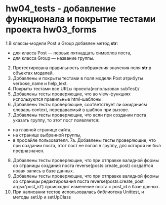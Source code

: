 # hw04_tests - добавление функционала и покрытие тестами проекта hw03_forms

1.В классы-модели Post и Group добавлен метод __str__:
  - для класса Post — первые пятнадцать символов поста,
  - для класса Group — название группы.
2. Протестирована правильность отображения значения поля __str__ в объектах моделей.
3. Добавлены и покрыты тестами в поля модели Post атрибуты verbose_name и help_text.
4. Покрыты тестами все URLы проекта(использован subTest)/
5. Добавлены тесты проверяющие, что во view-функциях используются правильные html-шаблоны.
6. Добавлены тесты проверяющие, соответствует ли ожиданиям словарь context, передаваемый в шаблон при вызове.
7. Добавлены тесты проверяющие, что если при создании поста указать группу, то этот пост появляется:
  - на главной странице сайта,
  - на странице выбранной группы,
  - в профайле пользователя.
7а. Добавлены тесты проверяющие, что при создании поста, этот пост не попал в группу, для которой не был предназначен.
8. Добавлены тесты проверяющие, что при отправке валидной формы со страницы создания поста reverse(posts:create_post) создаётся новая запись в базе данных.
9. Добавлены тесты проверяющие, что при отправке валидной формы со страницы редактирования поста reverse(posts:create_post args='post_id') происходит изменение поста с post_id в базе данных.
10. При написании тестов использовалась библиотека Unittest, и методы setUp и setUpClass
